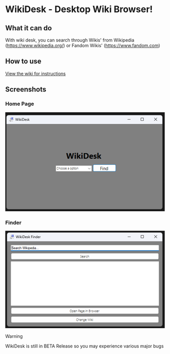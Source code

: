 # WikiDesk - Desktop Wiki Browser!
## What it can do
With wiki desk, you can search through Wikis' from Wikipedia (https://www.wikipedia.org/) or Fandom Wikis' (https://www.fandom.com)
## How to use
[View the wiki for instructions](https://github.com/Small-Newt-Games/WikiDesk/wiki/The-Basics-of-WikiDesk)
## Screenshots
### Home Page
![WikiDesk Home Page](/WikiDeskApp/ScreenShots/wikidesk-home.png "WikiDesk Home Page")
### Finder
![WikiDesk Finder](/WikiDeskApp/ScreenShots/wikidesk-finder.png "WikiDesk Finder")


> [!WARNING]
> WikiDesk is still in BETA Release so you may experience various major bugs

